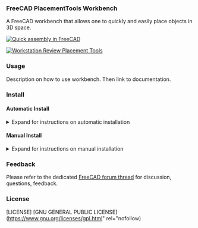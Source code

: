 ### FreeCAD PlacementTools Workbench

A FreeCAD workbench that allows one to quickly and easily place objects in 3D space.


[![Quick assembly in FreeCAD](https://img.youtube.com/vi/UEwlEG8g-JM/hqdefault.jpg)](https://youtu.be/UEwlEG8g-JM?list=PLfTREYIFdFHe1eTUVBKYjvOOIleLJiH10)


[![Workstation Review Placement Tools](https://img.youtube.com/vi/aeRd-NzHrhI/hqdefault.jpg)](https://www.youtube.com/watch?v=aeRd-NzHrhI&list=PLfTREYIFdFHe1eTUVBKYjvOOIleLJiH10&index=1)


### Usage

Description on how to use workbench. Then link to documentation.

### Install

#### Automatic Install

<details>
<summary>Expand for instructions on automatic installation</summary>

#### English
Installation using add-ons manager is not yet available
#### Russian
Установка с помощью менеджера дополнений пока не доступна 

</details>

#### Manual Install

<details>
<summary>Expand for instructions on manual installation</summary>
#### English

* Download the zip archive (Code->Download ZIP) and extract it. * * Rename the `PlacementTools-master` folder to `PlacementTools`
* Place the PlacementTools folder in the Mod folder (For example, for Windows: "c:\Program Files\FreeCAD 0.xx\Mod\").
* Restart freecad 


#### Russian

* Скачайте zip архив (Code->Download ZIP) и распакуйте его.
* Переименуйте папку `PlacementTools-master` в  `PlacementTools`.
* Поместите папку PlacementTools в папку `Mod` (Например, для Windows: `c:\Program Files\FreeCAD 0.xx\Mod\`).
* Перезапустите Freecad

</details>

### Feedback

Please refer to the dedicated [FreeCAD forum thread](https://forum.freecadweb.org/viewtopic.php?f=20&t=66526) for discussion, questions, feedback. 

### License


[LICENSE]
[GNU GENERAL PUBLIC LICENSE](https://www.gnu.org/licenses/gpl.html" rel="nofollow)

